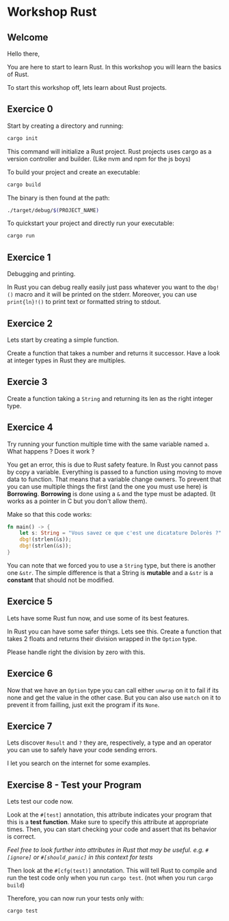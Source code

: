 # Workshop Rust

## Welcome

Hello there,

You are here to start to learn Rust.
In this workshop you will learn the basics of Rust.

To start this workshop off, lets learn about Rust projects.

## Exercice 0

Start by creating a directory and running:
```sh
cargo init
```
This command will initialize a Rust project. Rust projects uses cargo as a version controller and builder. (Like nvm and npm for the js boys)

To build your project and create an executable:
```sh
cargo build
```

The binary is then found at the path:
```sh
./target/debug/$(PROJECT_NAME)
```

To quickstart your project and directly run your executable:
```sh
cargo run
```

## Exercice 1

Debugging and printing.

In Rust you can debug really easily just pass whatever you want to the `dbg!()` macro and it will be printed on the stderr.
Moreover, you can use `print{ln}!()` to print text or formatted string to stdout.

## Exercice 2

Lets start by creating a simple function.

Create a function that takes a number and returns it successor.
Have a look at integer types in Rust they are multiples.

## Exercie 3

Create a function taking a `String` and returning its len as the right integer type.

## Exercice 4

Try running your function multiple time with the same variable named `a`.
What happens ?
Does it work ?

You get an error, this is due to Rust safety feature. In Rust you cannot pass by copy a variable.
Everything is passed to a function using moving to move data to function. That means that a variable change owners.
To prevent that you can use multiple things the first (and the one you must use here) is **Borrowing**.
**Borrowing** is done using a `&` and the type must be adapted. (It works as a pointer in C but you don't allow them).

Make so that this code works:

```rust
fn main() -> {
	let s: String = "Vous savez ce que c'est une dicatature Dolorès ?".to_string();
	dbg!(strlen(&s));
	dbg!(strlen(&s));
}
```

You can note that we forced you to use a `String` type, but there is another one `&str`.
The simple difference is that a String is **mutable** and a `&str` is a **constant** that should not be modified.

## Exercice 5

Lets have some Rust fun now, and use some of its best features.

In Rust you can have some safer things. Lets see this.
Create a function that takes 2 floats and returns their division wrapped in the `Option` type.

Please handle right the division by zero with this.

## Exercice 6

Now that we have an `Option` type you can call either `unwrap` on it to fail if its none and get the value in the other case.
But you can also use `match` on it to prevent it from failling, just exit the program if its `None`.

## Exercice 7

Lets discover `Result` and `?` they are, respectively, a type and an operator you can use to safely have your code sending errors.

I let you search on the internet for some examples.

## Exercise 8 - Test your Program

Lets test our code now.

Look at the `#[test]` annotation, this attribute indicates your program that this is a **test function**.
Make sure to specify this attribute at appropriate times.
Then, you can start checking your code and assert that its behavior is correct.

*Feel free to look further into attributes in Rust that may be useful. e.g. `#[ignore]` or `#[should_panic]` in this context for tests*

Then look at the `#[cfg(test)]` annotation.
This will tell Rust to compile and run the test code only when you run `cargo test`.
(not when you run `cargo build`)

Therefore, you can now run your tests only with:
```sh
cargo test
```
